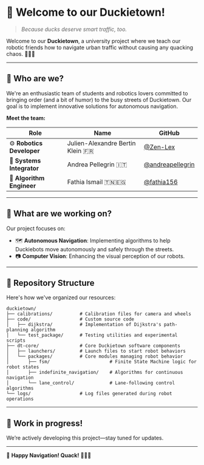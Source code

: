 # 🦆 Welcome to our Duckietown!

> _Because ducks deserve smart traffic, too._

Welcome to our **Duckietown**, a university project where we teach our robotic friends how to navigate urban traffic without causing any quacking chaos. 🚗🤖🦆

---

## 🐥 Who are we?

We're an enthusiastic team of students and robotics lovers committed to bringing order (and a bit of humor) to the busy streets of Duckietown. Our goal is to implement innovative solutions for autonomous navigation.

**Meet the team:**

| Role                      | Name                               | GitHub                                                   |
|---------------------------|------------------------------------|----------------------------------------------------------|
| ⚙️ **Robotics Developer**  | Julien-Alexandre Bertin Klein 🇫🇷   | [@Zen-Lex](https://github.com/Zen-Lex)                   |
| 🔗 **Systems Integrator**  | Andrea Pellegrin 🇮🇹                | [@andreapellegrin](https://github.com/andreapellegrin)   |
| 🧠 **Algorithm Engineer**  | Fathia Ismail 🇹🇳🇪🇬                 | [@fathia156](https://github.com/fathia156)               |

---

## 🚦 What are we working on?

Our project focuses on:

- 🗺️ **Autonomous Navigation**: Implementing algorithms to help Duckiebots move autonomously and safely through the streets.
- 📷 **Computer Vision**: Enhancing the visual perception of our robots.

---

## 📂 Repository Structure

Here's how we've organized our resources:
```
duckietown/
├── calibrations/          # Calibration files for camera and wheels
├── code/                  # Custom source code
│   ├── dijkstra/          # Implementation of Dijkstra's path-planning algorithm
│   └── test_package/      # Testing utilities and experimental scripts
├── dt-core/               # Core Duckietown software components
│   ├── launchers/         # Launch files to start robot behaviors
│   └── packages/          # Core modules managing robot behavior
│       ├── fsm/                      # Finite State Machine logic for robot states
│       ├── indefinite_navigation/    # Algorithms for continuous navigation
│       └── lane_control/             # Lane-following control algorithms
└── logs/                  # Log files generated during robot operations
```

---

## 🚧 Work in progress!

We’re actively developing this project—stay tuned for updates.

---

🌟 **Happy Navigation! Quack!** 🦆🚗✨